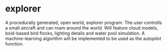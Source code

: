 # explorer
 A procedurally generated, open world, explorer program. The user controlls a small aircraft and can roam around the world. Will feature cloud models, boid-based bird flocks, lighting details and water pool simulation. A machine-learning algorithm will be implemented to be used as the autopilot function.
